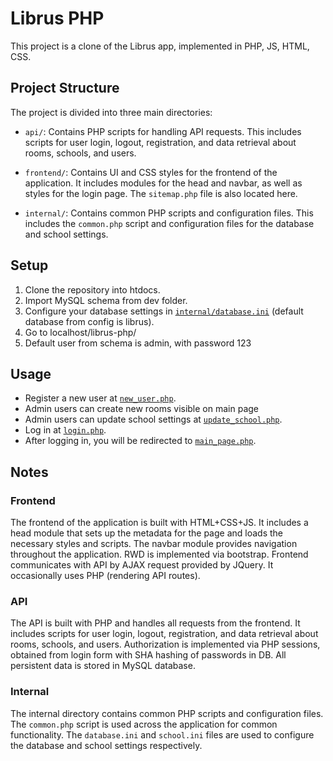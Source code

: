 # Librus PHP

This project is a clone of the Librus app, implemented in PHP, JS, HTML, CSS.

## Project Structure

The project is divided into three main directories:

- `api/`: Contains PHP scripts for handling API requests. This includes scripts for user login, logout, registration, and data retrieval about rooms, schools, and users.

- `frontend/`: Contains UI and CSS styles for the frontend of the application. It includes modules for the head and navbar, as well as styles for the login page. The `sitemap.php` file is also located here.

- `internal/`: Contains common PHP scripts and configuration files. This includes the `common.php` script and configuration files for the database and school settings.

## Setup

1. Clone the repository into htdocs.
2. Import MySQL schema from dev folder.
3. Configure your database settings in [`internal/database.ini`](internal/database.ini) (default database from config is librus).
4. Go to localhost/librus-php/
5. Default user from schema is admin, with password 123

## Usage

- Register a new user at [`new_user.php`](new_user.php).
- Admin users can create new rooms visible on main page
- Admin users can update school settings at [`update_school.php`](update_school.php).
- Log in at [`login.php`](login.php).
- After logging in, you will be redirected to [`main_page.php`](main_page.php).

## Notes

### Frontend

The frontend of the application is built with HTML+CSS+JS. It includes a head module that sets up the metadata for the page and loads the necessary styles and scripts. The navbar module provides navigation throughout the application. RWD is implemented via bootstrap. Frontend communicates with API by AJAX request provided by JQuery. It occasionally uses PHP (rendering API routes).

### API

The API is built with PHP and handles all requests from the frontend. It includes scripts for user login, logout, registration, and data retrieval about rooms, schools, and users. Authorization is implemented via PHP sessions, obtained from login form with SHA hashing of passwords in DB. All persistent data is stored in MySQL database.

### Internal

The internal directory contains common PHP scripts and configuration files. The `common.php` script is used across the application for common functionality. The `database.ini` and `school.ini` files are used to configure the database and school settings respectively.
